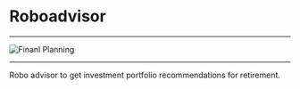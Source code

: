 # Roboadvisor

----------------
![Finanl Planning](module-15-challenge.png…)

-----------------

Robo advisor to get investment portfolio recommendations for retirement.
